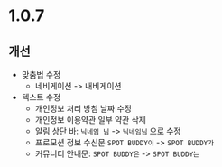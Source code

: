 # 1.0.7

## 개선

- 맞춤법 수정
  - 네비게이션 -> 내비게이션
- 텍스트 수정
  - 개인정보 처리 방침 날짜 수정
  - 개인정보 이용약관 일부 약관 삭제
  - 알림 상단 바: `닉네임 님` -> `닉네임님` 으로 수정
  - 프로모션 정보 수신문 `SPOT BUDDY이` -> `SPOT BUDDY가`
  - 커뮤니티 안내문: `SPOT BUDDY은` -> `SPOT BUDDY는`
